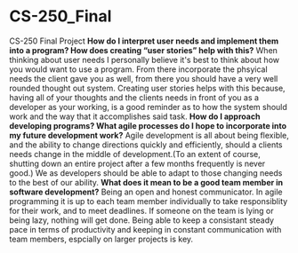 # CS-250_Final
CS-250 Final Project
**How do I interpret user needs and implement them into a program? How does creating “user stories” help with this?**
When thinking about user needs I personally believe it's best to think about how you would want to use a program. From there incorporate the phsyical needs the client gave you as well, from there you should have a very well rounded thought out system. Creating user stories helps with this because, having all of your thoughts and the clients needs in front of you as a developer as your working, is a good reminder as to how the system should work and the way that it accomplishes said task.
**How do I approach developing programs? What agile processes do I hope to incorporate into my future development work?**
Agile development is all about being flexible, and the ability to change directions quickly and efficiently, should a clients needs change in the middle of development.(To an extent of course, shutting down an entire project after a few months frequently is never good.) We as developers should be able to adapt to those changing needs to the best of our ability.
**What does it mean to be a good team member in software development?**
Being an open and honest communicator. In agile programming it is up to each team member individually to take responsiblity for their work, and to meet deadlines. If someone on the team is lying or being lazy, nothing will get done. Being able to keep a consistant steady pace in terms of productivity and keeping in constant communication with team members, espcially on larger projects is key.
